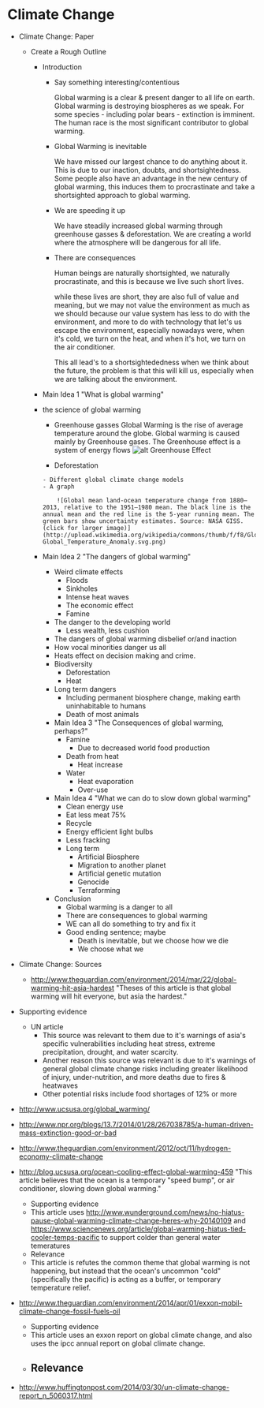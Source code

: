 # Climate Change

- Climate Change: Paper
  - Create a Rough Outline
      - Introduction
          - Say something interesting/contentious

              Global warming is a clear & present danger to all life on earth. Global warming
              is destroying biospheres as we speak. For some species - including polar
            bears - extinction is imminent. The human race is the most significant contributor to
              global warming.

          - Global Warming is inevitable

              We have missed our largest chance to do anything about it. This
              is due to our inaction, doubts, and shortsightedness. Some
              people also have an advantage in the new century of global
              warming, this induces them to procrastinate and take a
              shortsighted approach to global warming.

          - We are speeding it up

              We have steadily increased global warming through greenhouse gasses
              & deforestation. We are creating a world where the atmosphere will be dangerous
              for all life.

          - There are consequences

              Human beings are naturally shortsighted, we naturally
              procrastinate, and this is because we live such short lives.

              while these lives are short, they are also full of value and meaning, but we may not value
              the environment as much as we should because our value
              system has less to do with the environment, and more to do
              with technology that let's us escape the environment, especially
              nowadays were, when it's cold, we turn on the heat, and when
              it's hot, we turn on the air conditioner. 
              
              This all lead's to a shortsightededness when we think about the
              future, the problem is that this will kill us, especially when
              we are talking about the environment.

      - Main Idea 1
      "What is global warming"
  	- the science of global warming
        - Greenhouse gasses
         Global Warming is the rise of average temperature around the globe. Global warming is caused mainly by Greenhouse gases. The Greenhouse effect is a system of energy flows ![alt Greenhouse Effect](_http://upload.wikimedia.org/wikipedia/commons/thumb/5/58/Greenhouse_Effect.svg/500px-Greenhouse_Effect.svg.png_ "'Greenhouse effect schematic showing energy flows between space, the atmosphere, and Earth's surface. Energy influx and emittance are expressed in watts per square meter (W/m2).'")

         - Deforestation

                  

          - Different global climate change models
          - A graph

              ![Global mean land-ocean temperature change from 1880–2013, relative to the 1951–1980 mean. The black line is the annual mean and the red line is the 5-year running mean. The green bars show uncertainty estimates. Source: NASA GISS. (click for larger image)](http://upload.wikimedia.org/wikipedia/commons/thumb/f/f8/Global_Temperature_Anomaly.svg/320px-Global_Temperature_Anomaly.svg.png)

    - Main Idea 2
      	"The dangers of global warming"
       	- Weird climate effects
             - Floods
             - Sinkholes
             - Intense heat waves
             - The economic effect
             - Famine
         - The danger to the developing world
             - Less wealth, less cushion
         - The dangers of global warming disbelief or/and inaction
         - How vocal minorities danger us all
         - Heats effect on decision making and crime.
         - Biodiversity
             - Deforestation
             - Heat
         - Long term dangers
             - Including permanent biosphere change, making earth uninhabitable to humans
             - Death of most animals
      - Main Idea 3
      	"The Consequences of global warming, perhaps?"
         - Famine
             - Due to decreased world food production
         - Death from heat
             - Heat increase
         - Water
              - Heat evaporation
              - Over-use
      - Main Idea 4
      	"What we can do to slow down global warming"
          - Clean energy use
          - Eat less meat 75%
          - Recycle
          - Energy efficient light bulbs
          - Less fracking
          - Long term
              - Artificial Biosphere
              - Migration to another planet
              - Artificial genetic mutation
              - Genocide
              - Terraforming
      - Conclusion
          - Global warming is a danger to all
          - There are consequences to global warming
          - WE can all do something to try and fix it
          - Good ending sentence; maybe
              - Death is inevitable, but we choose how we die
              - We choose what we 
- Climate Change: Sources
  - http://www.theguardian.com/environment/2014/mar/22/global-warming-hit-asia-hardest
      "Theses of this article is that global warming will hit everyone, but
      asia the hardest."

- Supporting evidence
    - UN article
      - This source was relevant to them due to it's warnings of asia's specific vulnerabilities including heat stress, extreme precipitation, drought, and water scarcity.
      - Another reason this source was relevant is due to it's warnings of general global climate change risks including greater likelihood of injury, under-nutrition, and more deaths due to fires & heatwaves
      - Other potential risks include food shortages of 12% or more
- http://www.ucsusa.org/global_warming/
- http://www.npr.org/blogs/13.7/2014/01/28/267038785/a-human-driven-mass-extinction-good-or-bad
- http://www.theguardian.com/environment/2012/oct/11/hydrogen-economy-climate-change
- http://blog.ucsusa.org/ocean-cooling-effect-global-warming-459
  "This article believes that the ocean is a temporary "speed bump", or air conditioner, slowing down global warming."
  - Supporting evidence
   - This article uses http://www.wunderground.com/news/no-hiatus-pause-global-warming-climate-change-heres-why-20140109 and https://www.sciencenews.org/article/global-warming-hiatus-tied-cooler-temps-pacific to support colder than general water temeratures
  - Relevance
   - This article is refutes the common theme that global warming is not happening, but instead that the ocean's uncommon "cold" (specifically the pacific) is acting as a buffer, or temporary temperature relief.
- http://www.theguardian.com/environment/2014/apr/01/exxon-mobil-climate-change-fossil-fuels-oil
  - Supporting evidence
   - This article uses an exxon report on global climate change, and also uses the ipcc annual report on global climate change.
  - Relevance
    - 
- http://www.huffingtonpost.com/2014/03/30/un-climate-change-report_n_5060317.html
